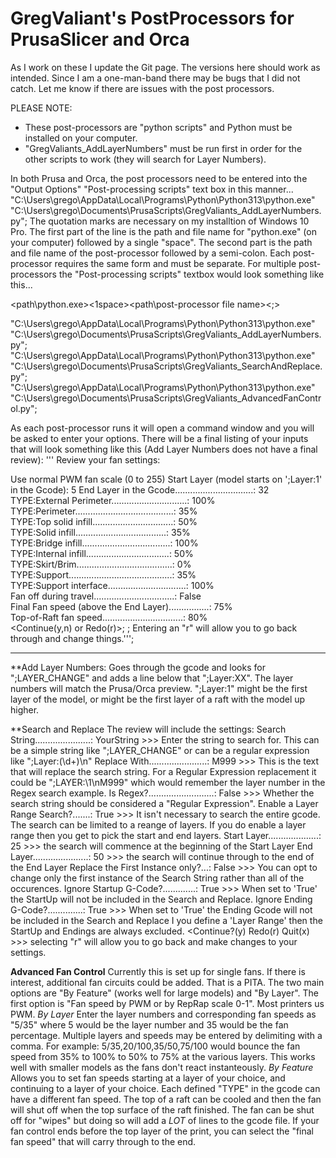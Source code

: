 # GregValiant's PostProcessors for PrusaSlicer and Orca

As I work on these I update the Git page.  The versions here should work as intended.  Since I am a one-man-band there may be bugs that I did not catch.  Let me know if there are issues with the post processors.

PLEASE NOTE:
- These post-processors are "python scripts" and Python must be installed on your computer. 
- "GregValiants_AddLayerNumbers" must be run first in order for the other scripts to work (they will search for Layer Numbers).

In both Prusa and Orca, the post processors need to be entered into the "Output Options" "Post-processing scripts" text box in this manner...
"C:\Users\grego\AppData\Local\Programs\Python\Python313\python.exe" "C:\Users\grego\Documents\PrusaScripts\GregValiants_AddLayerNumbers.py";
The quotation marks are necessary on my installtion of Windows 10 Pro.
The first part of the line is the path and file name for "python.exe" (on your computer) followed by a single "space".
The second part is the path and file name of the post-processor followed by a semi-colon.
Each post-processor requires the same form and must be separate.
For multiple post-processors the "Post-processing scripts" textbox would look something like this...

<path\python.exe><1space><path\post-processor file name><;>

"C:\Users\grego\AppData\Local\Programs\Python\Python313\python.exe" "C:\Users\grego\Documents\PrusaScripts\GregValiants_AddLayerNumbers.py";  
"C:\Users\grego\AppData\Local\Programs\Python\Python313\python.exe" "C:\Users\grego\Documents\PrusaScripts\GregValiants_SearchAndReplace.py";  
"C:\Users\grego\AppData\Local\Programs\Python\Python313\python.exe" "C:\Users\grego\Documents\PrusaScripts\GregValiants_AdvancedFanControl.py";  

As each post-processor runs it will open a command window and you will be asked to enter your options.  There will be a final listing of your inputs that will look something like this (Add Layer Numbers does not have a final review):
'''
Review your fan settings:

Use normal PWM fan scale (0 to 255)
Start Layer (model starts on ';Layer:1' in the Gcode): 5 
End Layer in the Gcode...............................: 32  
TYPE:External Perimeter..............................: 100%  
TYPE:Perimeter.......................................: 35%  
TYPE:Top solid infill................................: 50%  
TYPE:Solid infill....................................: 35%  
TYPE:Bridge infill...................................: 100%  
TYPE:Internal infill.................................: 50%  
TYPE:Skirt/Brim......................................: 0%  
TYPE:Support.........................................: 35%  
TYPE:Support interface...............................: 100%  
Fan off during travel................................: False  
Final Fan speed (above the End Layer)................: 75%  
Top-of-Raft fan speed................................: 80%  
 <Continue(y,n) or Redo(r)>;
;
Entering an "r" will allow you to go back through and change things.''';
 
-----------------------------------------------------------------------------
**Add Layer Numbers:
Goes through the gcode and looks for ";LAYER_CHANGE" and adds a line below that ";Layer:XX".
The layer numbers will match the Prusa/Orca preview.  ";Layer:1" might be the first layer of the model, or might be the first layer of a raft with the model up higher.

**Search and Replace
The review will include the settings:
Search String......................: YourString >>> Enter the string to search for.  This can be a simple string like ";LAYER_CHANGE" or can be a regular expression like  ";Layer:(\d+)\n"
Replace With.......................: M999 >>> This is the text that will replace the search string.  For a Regular Expression replacement it could be ";LAYER:\1\nM999" which would remember the layer number in the Regex search example.
Is Regex?..........................: False >>> Whether the search string should be considered a "Regular Expression".
Enable a Layer Range Search?.......: True >>> It isn't necessary to search the entire gcode.  The search can be limited to a reange of layers.  If you do enable a layer range then you get to pick the start and end layers.
    Start Layer....................: 25 >>> the search will commence at the beginning of the Start Layer
    End Layer......................: 50 >>> the search will continue through to the end of the End Layer
Replace the First Instance only?...: False >>> You can opt to change only the first instance of the Search String rather than all of the occurences.
Ignore Startup G-Code?.............: True >>> When set to 'True' the StartUp will not be included in the Search and Replace.
Ignore Ending G-Code?..............: True >>> When set to 'True' the Ending Gcode will not be included in the Search and Replace
I you define a 'Layer Range' then the StartUp and Endings are always excluded.
 <Continue?(y)  Redo(r)  Quit(x) >>> selecting "r" will allow you to go back and make changes to your settings.
 
**Advanced Fan Control**
Currently this is set up for single fans.  If there is interest, additional fan circuits could be added.  That is a PITA.
The two main options are "By Feature" (works well for large models) and "By Layer".
The first option is "Fan speed by PWM or by RepRap scale 0-1".  Most printers us PWM.
*By Layer*
Enter the layer numbers and corresponding fan speeds as "5/35" where 5 would be the layer number and 35 would be the fan percentage.  Multiple layers and speeds may be entered by delimiting with a comma.  For example:  5/35,20/100,35/50,75/100 would bounce the fan speed from 35% to 100% to 50% to 75% at the various layers.  This works well with smaller models as the fans don't react instanteously.
*By Feature*
Allows you to set fan speeds starting at a layer of your choice, and continuing to a layer of your choice.  Each defined "TYPE" in the gcode can have a different fan speed.
The top of a raft can be cooled and then the fan will shut off when the top surface of the raft finished.
The fan can be shut off for "wipes" but doing so will add a _LOT_ of lines to the gcode file.
If your fan control ends before the top layer of the print, you can select the "final fan speed" that will carry through to the end.

